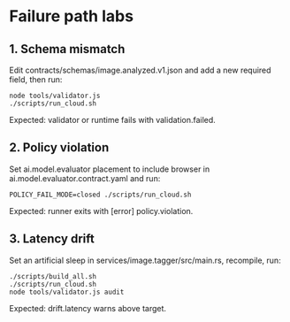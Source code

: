 # Failure path labs

## 1. Schema mismatch
Edit contracts/schemas/image.analyzed.v1.json and add a new required field, then run:
```
node tools/validator.js
./scripts/run_cloud.sh
```
Expected: validator or runtime fails with validation.failed.

## 2. Policy violation
Set ai.model.evaluator placement to include browser in ai.model.evaluator.contract.yaml and run:
```
POLICY_FAIL_MODE=closed ./scripts/run_cloud.sh
```
Expected: runner exits with [error] policy.violation.

## 3. Latency drift
Set an artificial sleep in services/image.tagger/src/main.rs, recompile, run:
```
./scripts/build_all.sh
./scripts/run_cloud.sh
node tools/validator.js audit
```
Expected: drift.latency warns above target.
